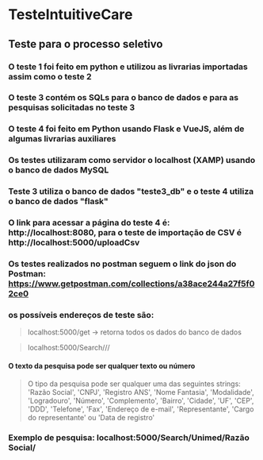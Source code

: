# TesteIntuitiveCare
## Teste para o processo seletivo
### O teste 1 foi feito em python e utilizou as livrarias importadas assim como o teste 2
### O teste 3 contém os SQLs para o banco de dados e para as pesquisas solicitadas no teste 3 
### O teste 4 foi feito em Python usando Flask e VueJS, além de algumas livrarias auxiliares
### Os testes utilizaram como servidor o localhost (XAMP) usando o banco de dados MySQL 
### Teste 3 utiliza o banco de dados "teste3_db" e o teste 4 utiliza o banco de dados "flask"
### O link para acessar a página do teste 4 é: http://localhost:8080, para o teste de importação de CSV é http://localhost:5000/uploadCsv
### Os testes realizados no postman seguem o link do json do Postman: https://www.getpostman.com/collections/a38ace244a27f5f02ce0 
### os possíveis endereços de teste são: 
 
> localhost:5000/get -> retorna todos os dados do banco de dados
  
> localhost:5000/Search/<texto da pesquisa>/<tipo da pesquisa>/

 #### <texto da pesquisa> O texto da pesquisa pode ser qualquer texto ou número

> <tipo da pesquisa> O tipo da pesquisa pode ser qualquer uma das seguintes strings: 'Razão Social', 'CNPJ', 'Registro ANS', 'Nome Fantasia', 'Modalidade', 'Logradouro', 'Número', 'Complemento', 'Bairro', 'Cidade', 'UF', 'CEP', 'DDD', 'Telefone', 'Fax', 'Endereço de e-mail', 'Representante', 'Cargo do representante' ou  'Data de registro'
  
### Exemplo de pesquisa: localhost:5000/Search/Unimed/Razão Social/
